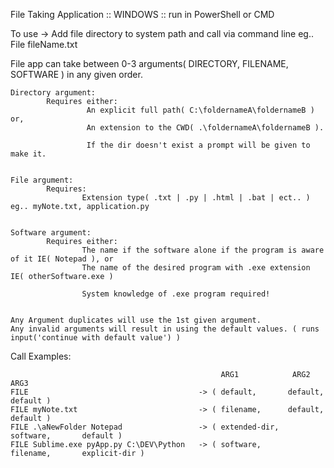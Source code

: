 
File Taking Application :: WINDOWS :: run in PowerShell or CMD

To use -> Add file directory to system path and call via command line eg.. File fileName.txt

File app can take between 0-3 arguments( DIRECTORY, FILENAME, SOFTWARE ) in any given order.

    Directory argument:
            Requires either:
                     An explicit full path( C:\foldernameA\foldernameB ) or,
                     An extension to the CWD( .\foldernameA\foldernameB ).
                     
                     If the dir doesn't exist a prompt will be given to make it.


    File argument:
            Requires:
                    Extension type( .txt | .py | .html | .bat | ect.. )  eg.. myNote.txt, application.py


    Software argument:
            Requires either:
                    The name if the software alone if the program is aware of it IE( Notepad ), or
                    The name of the desired program with .exe extension IE( otherSoftware.exe )
                    
                    System knowledge of .exe program required!


    Any Argument duplicates will use the 1st given argument.
    Any invalid arguments will result in using the default values. ( runs input('continue with default value') )


Call Examples:

                                                   ARG1            ARG2            ARG3
    FILE                                      -> ( default,       default,        default )
    FILE myNote.txt                           -> ( filename,      default,        default )
    FILE .\aNewFolder Notepad                 -> ( extended-dir,  software,       default )
    FILE Sublime.exe pyApp.py C:\DEV\Python   -> ( software,      filename,       explicit-dir )
